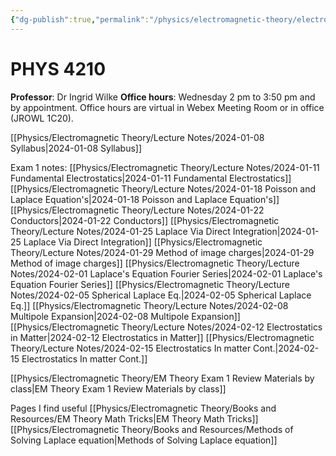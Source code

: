 ```yaml
---
{"dg-publish":true,"permalink":"/physics/electromagnetic-theory/electromagnetic-theory/"}
---
```


# PHYS 4210
**Professor**: Dr Ingrid Wilke
**Office hours**: Wednesday 2 pm to 3:50 pm and by appointment. Office hours are virtual in Webex Meeting
Room or in office (JROWL 1C20).

[[Physics/Electromagnetic Theory/Lecture Notes/2024-01-08 Syllabus\|2024-01-08 Syllabus]]

Exam 1 notes: 
[[Physics/Electromagnetic Theory/Lecture Notes/2024-01-11 Fundamental Electrostatics\|2024-01-11 Fundamental Electrostatics]]
[[Physics/Electromagnetic Theory/Lecture Notes/2024-01-18 Poisson and Laplace Equation's\|2024-01-18 Poisson and Laplace Equation's]]
[[Physics/Electromagnetic Theory/Lecture Notes/2024-01-22 Conductors\|2024-01-22 Conductors]]
[[Physics/Electromagnetic Theory/Lecture Notes/2024-01-25 Laplace Via Direct Integration\|2024-01-25 Laplace Via Direct Integration]]
[[Physics/Electromagnetic Theory/Lecture Notes/2024-01-29 Method of image charges\|2024-01-29 Method of image charges]]
[[Physics/Electromagnetic Theory/Lecture Notes/2024-02-01 Laplace's Equation Fourier Series\|2024-02-01 Laplace's Equation Fourier Series]]
[[Physics/Electromagnetic Theory/Lecture Notes/2024-02-05 Spherical Laplace Eq.\|2024-02-05 Spherical Laplace Eq.]]
[[Physics/Electromagnetic Theory/Lecture Notes/2024-02-08 Multipole Expansion\|2024-02-08 Multipole Expansion]]
[[Physics/Electromagnetic Theory/Lecture Notes/2024-02-12 Electrostatics in Matter\|2024-02-12 Electrostatics in Matter]]
[[Physics/Electromagnetic Theory/Lecture Notes/2024-02-15 Electrostatics In matter Cont.\|2024-02-15 Electrostatics In matter Cont.]]

[[Physics/Electromagnetic Theory/EM Theory Exam 1 Review Materials by class\|EM Theory Exam 1 Review Materials by class]]


Pages I find useful
 [[Physics/Electromagnetic Theory/Books and Resources/EM Theory Math Tricks\|EM Theory Math Tricks]]
 [[Physics/Electromagnetic Theory/Books and Resources/Methods of Solving Laplace equation\|Methods of Solving Laplace equation]]
 


